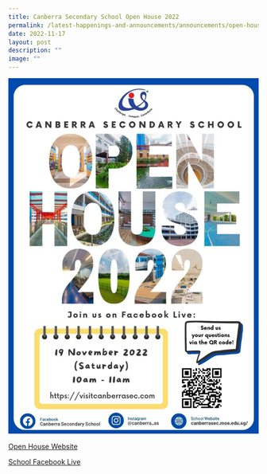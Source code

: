 ```yaml
---
title: Canberra Secondary School Open House 2022
permalink: /latest-happenings-and-announcements/announcements/open-house-2022/
date: 2022-11-17
layout: post
description: ""
image: ""
---
```

![](/images/open%20house%202022.jpg)

[Open House Website](https://www.visitcanberrasec.com/)

[School Facebook Live](https://www.facebook.com/canberrasecondaryofficial)